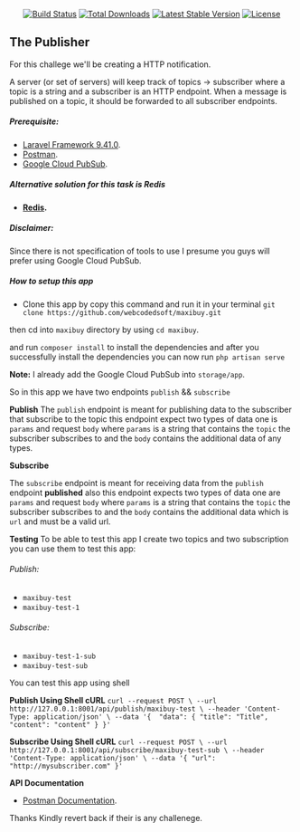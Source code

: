 <p align="center">
<a href="https://travis-ci.org/laravel/framework"><img src="https://travis-ci.org/laravel/framework.svg" alt="Build Status"></a>
<a href="https://packagist.org/packages/laravel/framework"><img src="https://img.shields.io/packagist/dt/laravel/framework" alt="Total Downloads"></a>
<a href="https://packagist.org/packages/laravel/framework"><img src="https://img.shields.io/packagist/v/laravel/framework" alt="Latest Stable Version"></a>
<a href="https://packagist.org/packages/laravel/framework"><img src="https://img.shields.io/packagist/l/laravel/framework" alt="License"></a>
</p>

## The Publisher

For this challege we'll be creating a HTTP notification.

A server (or set of servers) will keep track of topics -> subscriber where a topic is a string and a subscriber is an HTTP endpoint. When a message is published on a topic, it should be forwarded to all subscriber endpoints.

##### Prerequisite:
- [Laravel Framework 9.41.0](https://laravel.com).
- [Postman](https://www.postman.com/).
- [Google Cloud PubSub](https://cloud.google.com/pubsub/docs/overview).

##### Alternative solution for this task is Redis

- **[Redis](https://redis.io/).**

##### Disclaimer: 
Since there is not specification of tools to use I presume you guys will prefer using Google Cloud PubSub.
##### How to setup this app

- Clone this app by copy this command and run it in your terminal `git clone https://github.com/webcodedsoft/maxibuy.git`

then cd into `maxibuy` directory by using `cd maxibuy`.

and run `composer install` to install the dependencies and after you successfully install the dependencies you can now run `php artisan serve`

**Note:**
I already add the Google Cloud PubSub into `storage/app`.

So in this app we have two endpoints `publish` && `subscribe`

**Publish**
The `publish` endpoint is meant for publishing data to the subscriber that subscribe to the topic this endpoint expect two types of data one is `params` and request `body` where `params` is a string that contains the `topic` the subscriber subscribes to and the `body` contains the additional data of any types.

**Subscribe**

The `subscribe` endpoint is meant for receiving data from the `publish` endpoint **published** also this endpoint expects two types of data one are `params` and request `body` where `params` is a string that contains the `topic` the subscriber subscribes to and the `body` contains the additional data which is `url` and must be a valid url.

**Testing**
To be able to test this app I create two topics and two subscription you can use them to test this app:

###### Publish:
- `maxibuy-test`
- `maxibuy-test-1`

###### Subscribe:
- `maxibuy-test-1-sub`
- `maxibuy-test-sub`

You can test this app using shell 

**Publish Using Shell cURL** 
`
curl --request POST \
  --url http://127.0.0.1:8001/api/publish/maxibuy-test \
  --header 'Content-Type: application/json' \
  --data '{ 
	"data": {
		"title": "Title",
		"content": "content"
	}
}'
`

**Subscribe Using Shell cURL**
`
curl --request POST \
  --url http://127.0.0.1:8001/api/subscribe/maxibuy-test-sub \
  --header 'Content-Type: application/json' \
  --data '{ "url": "http://mysubscriber.com" }'
`

**API Documentation**

- [Postman Documentation](https://documenter.getpostman.com/view/9398661/2s8YsuvCCb).


Thanks
Kindly revert back if their is any challenege. 

